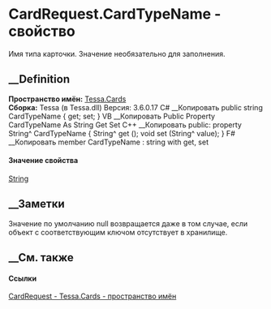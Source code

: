 # CardRequest.CardTypeName - свойство
Имя типа карточки. Значение необязательно для заполнения.
## __Definition
 **Пространство имён:** [Tessa.Cards](N_Tessa_Cards.htm)  
 **Сборка:** Tessa (в Tessa.dll) Версия: 3.6.0.17
C# __Копировать
     public string CardTypeName { get; set; }
VB __Копировать
     Public Property CardTypeName As String
    	Get
    	Set
C++ __Копировать
     public:
    property String^ CardTypeName {
    	String^ get ();
    	void set (String^ value);
    }
F# __Копировать
     member CardTypeName : string with get, set
#### Значение свойства
[String](https://learn.microsoft.com/dotnet/api/system.string)
##  __Заметки
Значение по умолчанию null возвращается даже в том случае, если объект с
соответствующим ключом отсутствует в хранилище.
## __См. также
#### Ссылки
[CardRequest - ](T_Tessa_Cards_CardRequest.htm)
[Tessa.Cards - пространство имён](N_Tessa_Cards.htm)
